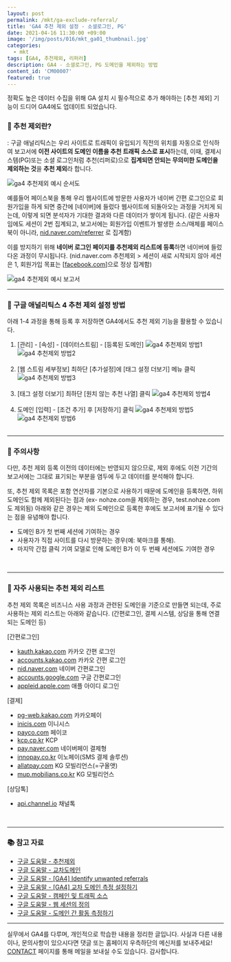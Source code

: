 ```yaml
---
layout: post
permalink: /mkt/ga-exclude-referral/
title: 'GA4 추천 제외 설정 - 소셜로그인, PG'
date: 2021-04-16 11:30:00 +09:00
image: '/img/posts/016/mkt_ga01_thumbnail.jpg'
categories:
  - mkt
tags: [GA4, 추천제외, 리퍼러]
description: GA4 - 소셜로그인, PG 도메인을 제외하는 방법
content_id: 'CM00007'
featured: true
---
```


정확도 높은 데이터 수집을 위해 GA 설치 시 필수적으로 추가 해야하는 [추천 제외] 기능이 드디어 GA4에도 업데이트 되었습니다.<br>



### 📌 추천 제외란?

: 구글 애널리틱스는 우리 사이트로 트래픽이 유입되기 직전의 위치를 자동으로 인식하여 보고서에 **이전 사이트의 도메인 이름을 추천 트래픽 소스로 표시**하는데, 이때, 결제시스템(PG)또는 소셜 로그인처럼 추천(리퍼로)으로 **집계되면 안되는 무의미한 도메인을 제외하는 것**을 **추천 제외**라 합니다.<br>

![ga4 추천제외 예시 순서도](/img/posts/016/GA4-추천제외00.jpg)

예를들어 페이스북을 통해 우리 웹사이트에 방문한 사용자가 네이버 간편 로그인으로 회원가입을 하게 되면 중간에 [네이버]에 들렀다 웹사이트에 되돌아오는 과정을 거치게 되는데, 이렇게 되면 분석자가 기대한 결과와 다른 데이터가 쌓이게 됩니다. (같은 사용자임에도 세션이 2번 집계되고, 보고서에는 회원가입 이벤트가 발생한 소스/매체를 페이스북이 아니라, [nid.naver.com/referrer](http://nid.naver.com/referrerfh) 로 집계함)

이를 방지하기 위해 **네이버 로그인 페이지를 추천제외 리스트에 등록**하면 네이버에 들렀다온 과정이 무시됩니다. (nid.naver.com 추천제외 > 세션이 새로 시작되지 않아 세션은 1, 회원가입 목표는 [[facebook.com](http://facebook.com)]으로 정상 집계함)

![ga4 추천제외 예시 보고서](/img/posts/016/GA4-추천제외01.jpg)



------

### 📌 구글 애널리틱스 4 추천 제외 설정 방법

아래 1-4 과정을 통해 등록 후 저장하면 GA4에서도 추천 제외 기능을 활용할 수 있습니다.

1. [관리] - [속성] - [데이터스트림] - [등록된 도메인]
   ![ga4 추천제외 방법1](/img/posts/016/GA4-추천제외02.jpg)<br>
   ![ga4 추천제외 방법2](/img/posts/016/GA4-추천제외03.jpg)<br><br>
2. [웹 스트림 세부정보] 최하단 [추가설정]에 [태그 설정 더보기] 메뉴 클릭
   ![ga4 추천제외 방법3](/img/posts/016/GA4-추천제외04.jpg)<br><br>
3. [태그 설정 더보기] 최하단 [원치 않는 추천 나열] 클릭
   ![ga4 추천제외 방법4](/img/posts/016/GA4-추천제외05.jpg)<br><br>
4. 도메인 [입력] - [조건 추가] 후 [저장하기] 클릭
   ![ga4 추천제외 방법5](/img/posts/016/GA4-추천제외06.jpg)<br>![ga4 추천제외 방법6](/img/posts/016/GA4-추천제외07.jpg)<br><br>



------

### 🚨 주의사항

다만, 추천 제외 등록 이전의 데이터에는 반영되지 않으므로, 제외 후에도 이전 기간의 보고서에는 그대로 표기되는 부분을 염두에 두고 데이터를 분석해야 합니다. 

또, 추천 제외 목록은 포함 연산자를 기본으로 사용하기 때문에 도메인을 등록하면, 하위 도메인도 함께 제외된다는 점과 (ex- nohze.com을 제외하는 경우, test.nohze.com도 제외됨) 아래와 같은 경우는 제외 도메인으로 등록한 후에도 보고서에 표기될 수 있다는 점을 유념해야 합니다.

- 도메인 B가 첫 번째 세션에 기여하는 경우
- 사용자가 직접 사이트를 다시 방문하는 경우(예: 북마크를 통해).
- 마지막 간접 클릭 기여 모델로 인해 도메인 B가 이 두 번째 세션에도 기여한 경우

<br>

------

### 🔖 자주 사용되는 추천 제외 리스트

추천 제외 목록은 비즈니스 사용 과정과 관련된 도메인을 기준으로 만들면 되는데, 주로 사용하는 제외 리스트는 아래와 같습니다. (간편로그인, 결제 시스템, 상담을 통해 연결되는 도메인 등) 

[간편로그인]

- [kauth.kakao.com](http://kauth.kakao.com) 카카오 간편 로그인
- [accounts.kakao.com](http://accounts.kakao.com/) 카카오 간편 로그인
- [nid.naver.com](http://nid.naver.com) 네이버 간편로그인
- [accounts.google.com](http://accounts.google.com) 구글 간편로그인
- [appleid.apple.com](http://appleid.apple.com) 애플 아이디 로그인

[결제]

- [pg-web.kakao.com](http://pg-web.kakao.com) 카카오페이
- [inicis.com](http://inicis.com) 이니시스
- [payco.com](http://payco.com) 페이코
- [kcp.cp.kr](http://kcp.cp.kr) KCP
- [pay.naver.com](http://pay.naver.com) 네이버페이 결제형
- [innopay.co.kr](http://innopay.co.kr) 이노페이(SMS 결제 솔루션)
- [allatpay.com](http://allatpay.com) KG 모빌리언스(=구올앳)
- [mup.mobilians.co.kr](http://mup.mobilians.co.kr/) KG 모빌리언스

[상담톡]

- [api.channel.io](http://api.channel.io) 채널톡

<br>

------

### 📚 참고 자료

- [구글 도움말 - 추천제외](https://support.google.com/analytics/answer/2795830)
- [구글 도움말 - 교차도메인](https://support.google.com/analytics/answer/1034342)
- [구글 도움말 - [GA4] Identify unwanted referrals](https://support.google.com/analytics/answer/10327750)
- [구글 도움말 - [GA4] 교차 도메인 측정 설정하기](https://support.google.com/analytics/answer/10071811)
- [구글 도움말 - 캠페인 및 트래픽 소스](https://support.google.com/analytics/answer/6205762)
- [구글 도움말 - 웹 세션의 정의](https://support.google.com/analytics/answer/2731565)
- [구글 도움말 - 도메인 간 활동 측정하기](https://support.google.com/tagmanager/answer/6164469)

------

실무에서 GA4를 다루며, 개인적으로 학습한 내용을 정리한 글입니다. 사실과 다른 내용이나, 문의사항이 있으시다면 댓글 또는 홈페이지 우측하단의 메신저를 보내주세요! [CONTACT](https://nohze.com/contact) 페이지를 통해 메일을 보내실 수도 있습니다. 감사합니다.<br><br>